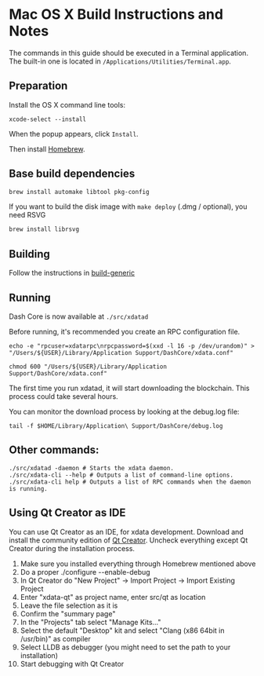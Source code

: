 Mac OS X Build Instructions and Notes
====================================
The commands in this guide should be executed in a Terminal application.
The built-in one is located in `/Applications/Utilities/Terminal.app`.

Preparation
-----------
Install the OS X command line tools:

`xcode-select --install`

When the popup appears, click `Install`.

Then install [Homebrew](https://brew.sh).

Base build dependencies
-----------------------

```bash
brew install automake libtool pkg-config
```

If you want to build the disk image with `make deploy` (.dmg / optional), you need RSVG
```bash
brew install librsvg
```

Building
--------

Follow the instructions in [build-generic](build-generic.md)

Running
-------

Dash Core is now available at `./src/xdatad`

Before running, it's recommended you create an RPC configuration file.

    echo -e "rpcuser=xdatarpc\nrpcpassword=$(xxd -l 16 -p /dev/urandom)" > "/Users/${USER}/Library/Application Support/DashCore/xdata.conf"

    chmod 600 "/Users/${USER}/Library/Application Support/DashCore/xdata.conf"

The first time you run xdatad, it will start downloading the blockchain. This process could take several hours.

You can monitor the download process by looking at the debug.log file:

    tail -f $HOME/Library/Application\ Support/DashCore/debug.log

Other commands:
-------

    ./src/xdatad -daemon # Starts the xdata daemon.
    ./src/xdata-cli --help # Outputs a list of command-line options.
    ./src/xdata-cli help # Outputs a list of RPC commands when the daemon is running.

Using Qt Creator as IDE
------------------------
You can use Qt Creator as an IDE, for xdata development.
Download and install the community edition of [Qt Creator](https://www.qt.io/download/).
Uncheck everything except Qt Creator during the installation process.

1. Make sure you installed everything through Homebrew mentioned above
2. Do a proper ./configure --enable-debug
3. In Qt Creator do "New Project" -> Import Project -> Import Existing Project
4. Enter "xdata-qt" as project name, enter src/qt as location
5. Leave the file selection as it is
6. Confirm the "summary page"
7. In the "Projects" tab select "Manage Kits..."
8. Select the default "Desktop" kit and select "Clang (x86 64bit in /usr/bin)" as compiler
9. Select LLDB as debugger (you might need to set the path to your installation)
10. Start debugging with Qt Creator

